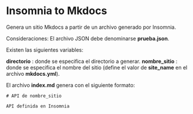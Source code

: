 # Insomnia to Mkdocs

Genera un sitio Mkdocs a partir de un archivo generado por Insomnia.

Consideraciones:
El archivo JSON debe denominarse __prueba.json__.

Existen las siguientes variables:

__directorio__ : donde se especifica el directorio a generar.
__nombre_sitio__ : donde se especifica el nombre del sitio (define el valor de __site_name__ en el archivo __mkdocs.yml__).

El archivo __index.md__ genera con el siguiente formato:
```
# API de nombre_sitio

API definida en Insomnia
```
